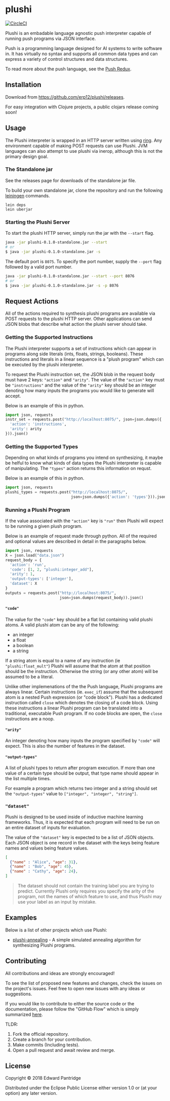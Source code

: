 # plushi

[![CircleCI](https://circleci.com/gh/erp12/plushi.svg?style=svg)](https://circleci.com/gh/erp12/plushi)


Plushi is an embadable language agnostic push interpreter capable of running
push programs via JSON interface.

Push is a programming language designed for AI systems to write software in.
It has virtually no syntax and supports all common data types and can express
a variety of control structures and data structures.

To read more about the push language, see the [Push Redux](https://erp12.github.io/push-redux/).


## Installation

Download from https://github.com/erp12/plushi/releases.

For easy integration with Clojure projects, a public clojars release coming soon!


## Usage

The Plushi interpreter is wrapped in an HTTP server written using [ring](https://github.com/ring-clojure/ring).
Any environment capable of making POST requests can use Plushi. JVM languages
can also attempt to use plushi via inerop, although this is not the primary
design goal.

### The Standalone jar

See the releases page for downloads of the standalone jar file.

To build your own standalone jar, clone the repository and run the following
[leiningen](https://leiningen.org/) commands.

```
lein deps
lein uberjar
```

### Starting the Plushi Server

To start the plushi HTTP server, simply run the jar with the `--start` flag.

```sh
java -jar plushi-0.1.0-standalone.jar --start
# or
$ java -jar plushi-0.1.0-standalone.jar -s
```

The default port is `8075`. To specify the port number, supply the `--port` flag
followed by a valid port number.

```sh
java -jar plushi-0.1.0-standalone.jar --start --port 8076
# or
$ java -jar plushi-0.1.0-standalone.jar -s -p 8076
```

## Request Actions

All of the actions required to synthesis plushi programs are available via POST
requests to the plushi HTTP server. Other applications can send JSON blobs that
describe what action the plushi server should take.

### Getting the Supported Instructions

The Plushi interpreter supports a set of instructions which can appear in
programs along side literals (ints, floats, strings, booleans). These instructions
and literals in a linear sequence is a "plush program" which can be executed by
the plushi interpreter.

To request the Plushi instruction set, the JSON blob in the request body must
have 2 keys: `"action"` and `"arity"`. The value of the `"action"` key must
be `"instructions"` and the value of the `"arity"` key should be an integer
denoting how many inputs the programs you would like to generate will accept.

Below is an example of this in python.

```py
import json, requests
instr_set = requests.post("http://localhost:8075/", json=json.dumps({
  'action': 'instructions',
  'arity': arity
})).json()
```

### Getting the Supported Types

Depending on what kinds of programs you intend on synthesizing, it maybe be
helful to know what kinds of data types the Plushi interpreter is capable of
manipulating. The `"types"` action returns this information on requst.

Below is an example of this in python.

```py
import json, requests
plushi_types = requests.post("http://localhost:8075/",
                             json=json.dumps({'action': 'types'})).json()
```

### Running a Plushi Program

If the value associated with the `"action"` key is `"run"` then Plushi will
expect to be running a given plush program.

Below is an example of request made through python. All of the required and
optional values are described in detail in the paragraphs below.

```py
import json, requests
X = json.load("data.json")
request_body = {
  'action': 'run',
  'code': [1, 2, "plushi:integer_add"],
  'arity': 1,
  'output-types': ['integer'],
  'dataset': X
}
outputs = requests.post("http://localhost:8075/",
                        json=json.dumps(request_body)).json()
```

#### `"code"`

The value for the `"code"` key should be a flat list containing valid plushi atoms.
A valid plushi atom can be any of the following:

- an integer
- a float
- a boolean
- a string

If a string atom is equal to a name of any instruction (ie `"plushi:float_mult"`)
Plushi will assume that the atom at that position should be the instruction.
Otherwise the string (or any other atom) will be assumed to be a literal.

Unlike other implemenations of the the Push language, Plushi programs are always
linear. Certain instructions (ie. `exec_if`) assume that the subsequent atom is
a nested Push expression (or "code block"). Plushi has a dedicated instruction
called `close` which denotes the closing of a code block. Using these instructions
a linear Plushi program can be translated into a traditional, executable Push
program. If no code blocks are open, the `close` instructions are a noop. 

#### `"arity"`

An integer denoting how many inputs the program specified by `"code"` will expect. This is also the number of features in the dataset.

#### `"output-types"`

A list of plushi types to return after program execution. If more than one value
of a certain type should be output, that type name should appear in the list
multiple times.

For example a program which returns two integer and a string should set the
`"output-types"` value to `["integer", "integer", "string"]`.

### `"dataset"`

Plushi is designed to be used inside of inductive machine learning frameworks.
Thus, it is expected that each program will need to be run on an entire dataset
of inputs for evaluation.

The value of the `"dataset"` key is expected to be a list of JSON objects.
Each JSON object is one record in the dataset with the keys being feature names
and values being feature values.

```JSON
[
  {"name" : "Alice", "age": 31},
  {"name" : "Bob", "age": 45},
  {"name" : "Cathy", "age": 24},
]

```

> The dataset should not contain the training label you are trying to predict.
> Currently Plushi only requires you specify the arity of the program, not the
> names of which feature to use, and thus Plushi may  use your label as an input
> by mistake.

## Examples

Below is a list of other projects which use Plushi:

- [plushi-annealing](https://github.com/erp12/plushi-annealing) - A simple simulated annealing algorithm for synthesizing Plushi programs.


## Contributing

All contributions and ideas are strongly encouraged!

To see the list of proposed new features and changes, check the issues on the
project's issues. Feel free to open new issues with any ideas or suggestions.

If you would like to contribute to either the source code or the documentation,
please follow the "GitHub Flow" which is simply summarized
[here](https://guides.github.com/introduction/flow/).

TLDR:
1. Fork the official repository.
2. Create a branch for your contribution.
3. Make commits (Including tests).
4. Open a pull request and await review and merge.


## License

Copyright © 2018 Edward Pantridge

Distributed under the Eclipse Public License either version 1.0 or (at
your option) any later version.
